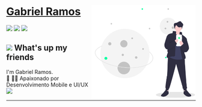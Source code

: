 <a href="#">
  <img align="right" src="https://raw.githubusercontent.com/daltonmenezes/daltonmenezes/master/assets/method-draw-image.svg" alt="a man holding his cellphone with planets in the background of the image" width=55% height=55% />
  
  # Gabriel Ramos
<a href="https://linkedin.com/in/gabrielxramos"><img src="https://img.shields.io/badge/linkedin-0077B5.svg?style=for-the-badge&logo=linkedin&logoColor=white"></a>
<a href="https://instagram.com/gabrielxramoss"><img src="https://img.shields.io/badge/instagram-E4405F.svg?style=for-the-badge&logo=instagram&logoColor=white"></a>
<a href="mailto:gabrielxramosp@gmail.com"><img src="https://img.shields.io/badge/e‑mail-D14836.svg?style=for-the-badge&logo=GMail&logoColor=white"></a>

## <img src="https://media.giphy.com/media/hvRJCLFzcasrR4ia7z/giphy.gif" width="30px"> What's up my friends
I'm Gabriel Ramos.<br>
📱 👨‍🎨 Apaixonado por Desenvolvimento Mobile e UI/UX </h3>
![](https://komarev.com/ghpvc/?username=gabrielxramos&color=00BFA6&style=flat-square)
- - - -


<!--
**gabrielxramos/gabrielxramos** is a ✨ _special_ ✨ repository because its `README.md` (this file) appears on your GitHub profile.

Here are some ideas to get you started:

- 🔭 I’m currently working on ...
- 🌱 I’m currently learning ...
- 👯 I’m looking to collaborate on ...
- 🤔 I’m looking for help with ...
- 💬 Ask me about ...
- 📫 How to reach me: ...
- 😄 Pronouns: ...
- ⚡ Fun fact: ...
-->
